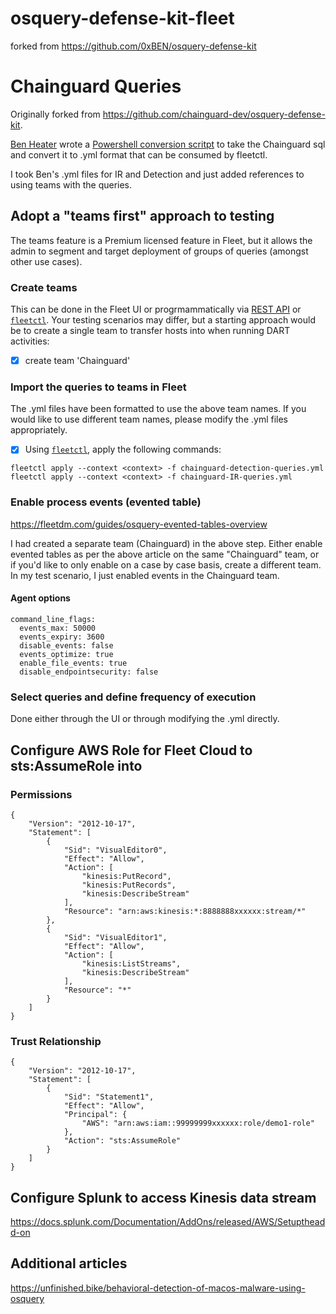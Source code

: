 # osquery-defense-kit-fleet
forked from https://github.com/0xBEN/osquery-defense-kit


# Chainguard Queries
Originally forked from https://github.com/chainguard-dev/osquery-defense-kit. 

[Ben Heater](https://benheater.com/) wrote a [Powershell conversion scritpt](https://github.com/0xBEN/osquery-defense-kit
) to take the Chainguard sql and convert it to .yml format that can be consumed by fleetctl. 

I took Ben's .yml files for IR and Detection and just added references to using teams with the queries. 

## Adopt a "teams first" approach to testing 
The teams feature is a Premium licensed feature in Fleet, but it allows the admin to segment and target deployment of groups of queries (amongst other use cases). 

### Create teams
This can be done in the Fleet UI or progrmammatically via [REST API](https://fleetdm.com/docs/rest-api/rest-api#create-team) or [`fleetctl`](https://fleetdm.com/docs/using-fleet/fleetctl-cli#fleetctl-cli). Your testing scenarios may differ, but a starting approach would be to create a single team to transfer hosts into when running DART activities:

- [x] create team 'Chainguard' 

### Import the queries to teams in Fleet
The .yml files have been formatted to use the above team names. If you would like to use different team names, please modify the .yml files appropriately. 

- [x] Using [`fleetctl`](https://fleetdm.com/docs/using-fleet/fleetctl-cli#fleetctl-cli), apply the following commands:

`fleetctl apply --context <context> -f chainguard-detection-queries.yml`
`fleetctl apply --context <context> -f chainguard-IR-queries.yml`

### Enable process events (evented table)
https://fleetdm.com/guides/osquery-evented-tables-overview

I had created a separate team (Chainguard) in the above step. Either enable evented tables as per the above article on the same "Chainguard" team, or if you'd like to only enable on a case by case basis, create a different team. In my test scenario, I just enabled events in the Chainguard team.

#### Agent options
```
command_line_flags:
  events_max: 50000
  events_expiry: 3600
  disable_events: false
  events_optimize: true
  enable_file_events: true
  disable_endpointsecurity: false
  ```

### Select queries and define frequency of execution
Done either through the UI or through modifying the .yml directly. 

## Configure AWS Role for Fleet Cloud to sts:AssumeRole into
### Permissions
```
{
    "Version": "2012-10-17",
    "Statement": [
        {
            "Sid": "VisualEditor0",
            "Effect": "Allow",
            "Action": [
                "kinesis:PutRecord",
                "kinesis:PutRecords",
                "kinesis:DescribeStream"
            ],
            "Resource": "arn:aws:kinesis:*:8888888xxxxxx:stream/*"
        },
        {
            "Sid": "VisualEditor1",
            "Effect": "Allow",
            "Action": [
                "kinesis:ListStreams",
                "kinesis:DescribeStream"
            ],
            "Resource": "*"
        }
    ]
}
```
### Trust Relationship
```
{
    "Version": "2012-10-17",
    "Statement": [
        {
            "Sid": "Statement1",
            "Effect": "Allow",
            "Principal": {
                "AWS": "arn:aws:iam::99999999xxxxxx:role/demo1-role"
            },
            "Action": "sts:AssumeRole"
        }
    ]
}
```

## Configure Splunk to access Kinesis data stream
https://docs.splunk.com/Documentation/AddOns/released/AWS/Setuptheadd-on


## Additional articles
https://unfinished.bike/behavioral-detection-of-macos-malware-using-osquery


